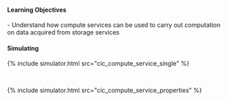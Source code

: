 
#### Learning Objectives
<div class="learningObjectiveBox" markdown="1">
  - Understand how compute services can be used to carry out computation on data acquired from storage services

</dov>

#### Simulating

{% include simulator.html src="cic_compute_service_single" %}

<p>&nbsp;</p>

{% include simulator.html src="cic_compute_service_properties" %}
